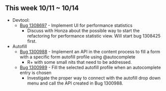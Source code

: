 ## This week 10/11 ~ 10/14
* Devtool:
    - [Bug 1308697](https://bugzilla.mozilla.org/show_bug.cgi?id=1308697) - Implement UI for performance statistics
        - Discuss with Honza about the possible way to start the refactoring for performance statistic view. Will start bug 1308425 first.
* Autofill
    - [Bug 1300988](https://bugzilla.mozilla.org/show_bug.cgi?id=1300988) - Implement an API in the content process to fill a form with a specific form autofill profile using @autocomplete
        - R+ with some small nits that need to be addressed.
    - [Bug 1300989](https://bugzilla.mozilla.org/show_bug.cgi?id=1300989) - Fill the selected autofill profile when an autocomplete entry is chosen
        - Investigate the proper way to connect with the autofill drop down menu and call the API created in Bug 1300988.
